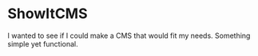 # ShowItCMS
I wanted to see if I could make a CMS that would fit my needs. Something simple yet functional.
